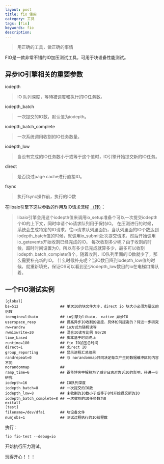 ```yaml
---
layout: post
title: fio 使用
category: 工具
tags: [fio]
keywords: fio
description:
---
```


> 用正确的工具，做正确的事情

FIO是一款非常不错的IO加压测试工具，可用于块设备性能测试。

## 异步IO引擎相关的重要参数

iodepth

> IO 队列深度，等待被调度和执行的IO任务数。

iodepth_batch

> 一次提交的IO数，默认值为iodepth。

iodepth_batch_complete

> 一次系统调用收割的IO任务数量。

iodepth_low

> 当没有完成的IO任务数小于或等于这个值时，IO引擎开始提交新的IO任务。

direct

> 是否绕过page cache进行直接IO。

fsync

> 执行fsync操作前，执行的IO数

在libaio引擎下这些参数的作用及IO请求流程 [（转）](http://blog.yufeng.info/archives/2104)：

> libaio引擎会用这个iodepth值来调用io_setup准备个可以一次提交iodepth个IO的上下文，同时申请个io请求队列用于保持IO。 在压测进行的时候，系统会生成特定的IO请求，往io请求队列里面扔，当队列里面的IO个数达到iodepth_batch值的时候，就调用io_submit批次提交请求，然后开始调用io_getevents开始收割已经完成的IO。 每次收割多少呢？由于收割的时候，超时时间设置为0，所以有多少已完成就算多少，最多可以收割iodepth_batch_complete值个。随着收割，IO队列里面的IO数就少了，那么需要补充新的IO。 什么时候补充呢？当IO数目降到iodepth_low值的时候，就重新填充，保证OS可以看到至少iodepth_low数目的io在电梯口排队着。

## 一个FIO测试实例

    [global]
    bs=512                   ## 单次IO的块文件大小，direct io 块大小必须为扇区的倍数
    ioengine=libaio          ## io引擎为libaio， native 异步IO
    userspace_reap           ## 提高异步IO收割的速度，具体如何提高的？待进一步研究
    rw=randrw                ## io方式为随机读写
    rwmixwrite=20            ## 混合IO读写比例 80/20
    time_based               ## 脚本基于时间终止
    runtime=180              ## fio IO加压总时间
    direct=1                 ## direct IO
    group_reporting          ## 显示进程汇总结果
    randrepeat=0             ## 与 norandommap共同决定每次产生的数据缓冲区的内容不同 
    norandommap              ##
    ramp_time=6              ## 霸爷博客中解释为了减少日志对告诉IO的影响，待进一步研究
    iodepth=16               ## IO队列深度
    iodepth_batch=8          ## 一次提交的IO数
    iodepth_low=8            ## 未收割的IO数小于或等于8时开始提交新的IO
    iodepth_batch_complete=8 ## 一次收割的IO任务数为8
    exitall
    [test]
    filename=/dev/dfa1       ## 块设备文件 
    numjobs=1                ## 测试过程执行的IO线程数

执行：

    fio fio-test --debug=io

开始执行压力测试。







玩得开心！！！
